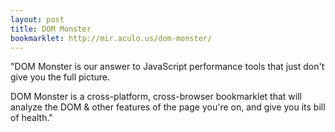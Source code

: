 ```yaml
---
layout: post
title: DOM Monster
bookmarklet: http://mir.aculo.us/dom-monster/
---
```


"DOM Monster is our answer to JavaScript performance tools that just don't give you the full picture.

DOM Monster is a cross-platform, cross-browser bookmarklet that will analyze the DOM & other features of the page you're on, and give you its bill of health."
